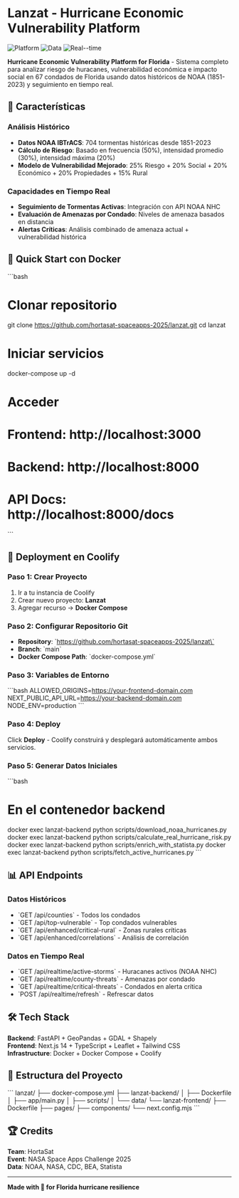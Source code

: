 # Lanzat - Hurricane Economic Vulnerability Platform

![Platform](https://img.shields.io/badge/Platform-Florida%20Counties-blue)
![Data](https://img.shields.io/badge/Data-NOAA%20IBTrACS-green)
![Real--time](https://img.shields.io/badge/Real--time-Hurricane%20Tracking-red)

**Hurricane Economic Vulnerability Platform for Florida** - Sistema completo para analizar riesgo de huracanes, vulnerabilidad económica e impacto social en 67 condados de Florida usando datos históricos de NOAA (1851-2023) y seguimiento en tiempo real.

## 🌊 Características

### Análisis Histórico
- **Datos NOAA IBTrACS**: 704 tormentas históricas desde 1851-2023
- **Cálculo de Riesgo**: Basado en frecuencia (50%), intensidad promedio (30%), intensidad máxima (20%)
- **Modelo de Vulnerabilidad Mejorado**: 25% Riesgo + 20% Social + 20% Económico + 20% Propiedades + 15% Rural

### Capacidades en Tiempo Real
- **Seguimiento de Tormentas Activas**: Integración con API NOAA NHC
- **Evaluación de Amenazas por Condado**: Niveles de amenaza basados en distancia
- **Alertas Críticas**: Análisis combinado de amenaza actual + vulnerabilidad histórica

## 🚀 Quick Start con Docker

\`\`\`bash
# Clonar repositorio
git clone https://github.com/hortasat-spaceapps-2025/lanzat.git
cd lanzat

# Iniciar servicios
docker-compose up -d

# Acceder
# Frontend: http://localhost:3000
# Backend:  http://localhost:8000
# API Docs: http://localhost:8000/docs
\`\`\`

## 🎯 Deployment en Coolify

### Paso 1: Crear Proyecto
1. Ir a tu instancia de Coolify
2. Crear nuevo proyecto: **Lanzat**
3. Agregar recurso → **Docker Compose**

### Paso 2: Configurar Repositorio Git
- **Repository**: \`https://github.com/hortasat-spaceapps-2025/lanzat\`
- **Branch**: \`main\`
- **Docker Compose Path**: \`docker-compose.yml\`

### Paso 3: Variables de Entorno
\`\`\`bash
ALLOWED_ORIGINS=https://your-frontend-domain.com
NEXT_PUBLIC_API_URL=https://your-backend-domain.com
NODE_ENV=production
\`\`\`

### Paso 4: Deploy
Click **Deploy** - Coolify construirá y desplegará automáticamente ambos servicios.

### Paso 5: Generar Datos Iniciales
\`\`\`bash
# En el contenedor backend
docker exec lanzat-backend python scripts/download_noaa_hurricanes.py
docker exec lanzat-backend python scripts/calculate_real_hurricane_risk.py
docker exec lanzat-backend python scripts/enrich_with_statista.py
docker exec lanzat-backend python scripts/fetch_active_hurricanes.py
\`\`\`

## 📊 API Endpoints

### Datos Históricos
- \`GET /api/counties\` - Todos los condados
- \`GET /api/top-vulnerable\` - Top condados vulnerables
- \`GET /api/enhanced/critical-rural\` - Zonas rurales críticas
- \`GET /api/enhanced/correlations\` - Análisis de correlación

### Datos en Tiempo Real
- \`GET /api/realtime/active-storms\` - Huracanes activos (NOAA NHC)
- \`GET /api/realtime/county-threats\` - Amenazas por condado
- \`GET /api/realtime/critical-threats\` - Condados en alerta crítica
- \`POST /api/realtime/refresh\` - Refrescar datos

## 🛠️ Tech Stack

**Backend**: FastAPI + GeoPandas + GDAL + Shapely  
**Frontend**: Next.js 14 + TypeScript + Leaflet + Tailwind CSS  
**Infrastructure**: Docker + Docker Compose + Coolify

## 📁 Estructura del Proyecto

\`\`\`
lanzat/
├── docker-compose.yml
├── lanzat-backend/
│   ├── Dockerfile
│   ├── app/main.py
│   ├── scripts/
│   └── data/
└── lanzat-frontend/
    ├── Dockerfile
    ├── pages/
    ├── components/
    └── next.config.mjs
\`\`\`

## 🏆 Credits

**Team**: HortaSat  
**Event**: NASA Space Apps Challenge 2025  
**Data**: NOAA, NASA, CDC, BEA, Statista

---

**Made with 🌊 for Florida hurricane resilience**
